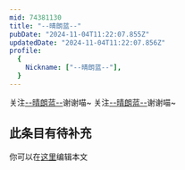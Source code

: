 ```yaml
---
mid: 74381130
title: "--晴朗蓝--"
pubDate: "2024-11-04T11:22:07.855Z"
updatedDate: "2024-11-04T11:22:07.856Z"
profile:
  {
    Nickname: ["--晴朗蓝--"],
  }
---
```


关注[--晴朗蓝--](https://space.bilibili.com/74381130)谢谢喵~ 关注[--晴朗蓝--](https://space.bilibili.com/74381130)谢谢喵~

## 此条目有待补充
你可以在[这里](https://github.com/Yuhanawa/VTuber.ICU-Content/edit/master/v/--晴朗蓝--/index.md)编辑本文
